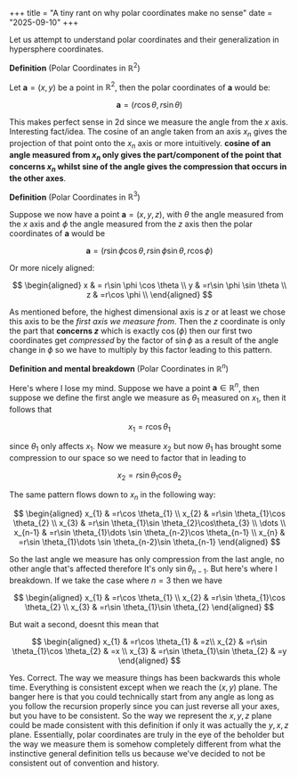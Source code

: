+++
title = "A tiny rant on why polar coordinates make no sense"
date = "2025-09-10"
+++

Let us attempt to understand polar coordinates and their generalization in hypersphere coordinates.

**Definition** (Polar Coordinates in $\mathbb{R}^{2}$)

Let $\mathbf{a}=(x,y)$ be a point in $\mathbb{R}^{2}$, then the polar coordinates of $\mathbf{a}$ would be:

$$
\mathbf{a}=(r\cos \theta, r\sin \theta)
$$

This makes perfect sense in 2d since we measure the angle from the $x$ axis. Interesting fact/idea. The cosine of an angle taken from an axis $x_{n}$ gives the projection of that point onto the $x_{n}$ axis or more intuitively. **cosine of an angle measured from $x_{n}$ only gives the part/component of the point that concerns $x_{n}$ whilst sine of the angle gives the compression that occurs in the other axes**.

**Definition** (Polar Coordinates in $\mathbb{R}^{3}$)

Suppose we now have a point $\mathbf{a} = (x,y,z)$, with $\theta$ the angle measured from the $x$ axis and $\phi$ the angle measured from the $z$ axis then the polar coordinates of $\mathbf{a}$ would be

$$
\mathbf{a}=(r\sin \phi \cos \theta ,r\sin \phi \sin \theta,r\cos \phi)
$$

Or more nicely aligned:

$$
\begin{aligned}
x & = r\sin \phi \cos \theta \\
y & =r\sin \phi \sin \theta \\
z  & =r\cos \phi \\
\end{aligned}
$$

As mentioned before, the highest dimensional axis is $z$ or at least we chose this axis to be the _first axis we measure from_. Then the $z$ coordinate is only the part that **concerns $z$** which is exactly $\cos(\phi)$ then our first two coordinates get _compressed_ by the factor of $\sin \phi$ as a result of the angle change in $\phi$ so we have to multiply by this factor leading to this pattern.

**Definition and mental breakdown** (Polar Coordinates in $\mathbb{R}^{n}$)

Here's where I lose my mind. Suppose we have a point $\mathbf{a} \in \mathbb{R}^{n}$, then suppose we define the first angle we measure as $\theta_{1}$ measured on $x_{1}$, then it follows that

$$
x_{1}=r\cos \theta_{1}
$$

since $\theta_{1}$ only affects $x_{1}$. Now we measure $x_{2}$ but now $\theta_{1}$ has brought some compression to our space so we need to factor that in leading to

$$
x_{2}=r\sin \theta_{1}\cos \theta_{2}
$$

The same pattern flows down to $x_{n}$ in the following way:

$$
\begin{aligned}
x_{1} & =r\cos \theta_{1}  \\
x_{2} & =r\sin \theta_{1}\cos \theta_{2}  \\
x_{3} & =r\sin \theta_{1}\sin \theta_{2}\cos\theta_{3}  \\
\dots \\
x_{n-1} & =r\sin \theta_{1}\dots \sin \theta_{n-2}\cos \theta_{n-1} \\
x_{n} & =r\sin \theta_{1}\dots \sin \theta_{n-2}\sin \theta_{n-1}
\end{aligned}
$$

So the last angle we measure has only compression from the last angle, no other angle that's affected therefore It's only $\sin \theta_{n-1}$. But here's where I breakdown. If we take the case where $n=3$ then we have

$$
\begin{aligned}
x_{1} & =r\cos \theta_{1} \\
x_{2} & =r\sin \theta_{1}\cos \theta_{2} \\
x_{3} & =r\sin \theta_{1}\sin \theta_{2}
\end{aligned}
$$

But wait a second, doesnt this mean that

$$
\begin{aligned}
x_{1} & =r\cos \theta_{1}  & =z\\
x_{2} & =r\sin \theta_{1}\cos \theta_{2} & =x \\
x_{3} & =r\sin \theta_{1}\sin \theta_{2} & =y
\end{aligned}
$$

Yes. Correct. The way we measure things has been backwards this whole time. Everything is consistent except when we reach the $(x,y)$ plane. The banger here is that you could technically start from any angle as long as you follow the recursion properly since you can just reverse all your axes, but you have to be consistent. So the way we represent the $x,y,z$ plane could be made consistent with this definition if only it was actually the $y,x,z$ plane. Essentially, polar coordinates are truly in the eye of the beholder but the way we measure them is somehow completely different from what the instinctive general definition tells us because we've decided to not be consistent out of convention and history.
